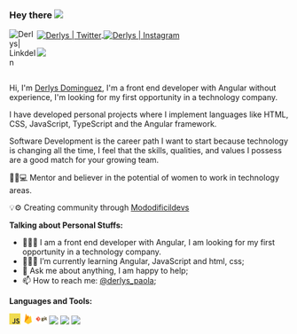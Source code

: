 ### Hey there <img src="https://media.giphy.com/media/hvRJCLFzcasrR4ia7z/giphy.gif" width="25px">

<a href="https://twitter.com/derlys_paola">
  <img align="center" alt="Derlys | Twitter" width="50px" src="https://img.icons8.com/ios-filled/50/FFFFFF/twitterx--v1.png" />
</a>

<a href="https://www.linkedin.com/in/derlys-paola-dominguez-motta-9462946b/">
  <img align="left" alt="Derlys| LinkdeIn" width="50px" src="https://img.icons8.com/ios-filled/50/FFFFFF/linkedin.png" />
</a>

<a href="https://dev.to/derlys">
  <img align="center" alt="Derlys | Instagram" width="50px" src="https://img.icons8.com/ios-filled/50/FFFFFF/blog.png" />
</a>

![](file:///Users/derlys/Documents/marca%20personal/redes%20sociales/youtube/plantilla%20baner%201.svg)

<br />

Hi, I'm [Derlys Dominguez](https://mododificil.pages.dev/mi-historia), I'm a front end developer with Angular without experience, I'm looking for my first opportunity in a technology company.

I have developed personal projects where I implement languages like HTML, CSS, JavaScript, TypeScript and the Angular framework.

Software Development is the career path I want to start because technology is changing all the time, I feel that the skills, qualities, and values I possess are a good match for your growing team.

👩🏽💻 Mentor and believer in the potential of women to work in technology areas.

💡⚙️ Creating community through [Mododificildevs](https://linktr.ee/derlys)

**Talking about Personal Stuffs:**

- 👨🏽‍💻 I am a front end developer with Angular, I am looking for my first opportunity in a technology company.
- 👩🏽‍🏫 I’m currently learning Angular, JavaScript and html, css;
- 💬 Ask me about anything, I am happy to help;
- 📫 How to reach me: [@derlys_paola](https://twitter.com/derlys_paola);

**Languages and Tools:**

<code><img height="20" src="https://raw.githubusercontent.com/github/explore/80688e429a7d4ef2fca1e82350fe8e3517d3494d/topics/javascript/javascript.png"></code>
<code><img height="20" src="https://raw.githubusercontent.com/github/explore/80688e429a7d4ef2fca1e82350fe8e3517d3494d/topics/firebase/firebase.png"></code>
<code><img height="20" src="https://raw.githubusercontent.com/github/explore/80688e429a7d4ef2fca1e82350fe8e3517d3494d/topics/git/git.png"></code>
<code><img height="20" src="https://img.icons8.com/color/48/000000/angularjs.png"/></code>
<code><img height="20" src="https://img.icons8.com/color/48/000000/html-5.png"/></code>
<code><img height="20" src="https://img.icons8.com/color/48/000000/css3.png"/></code>
